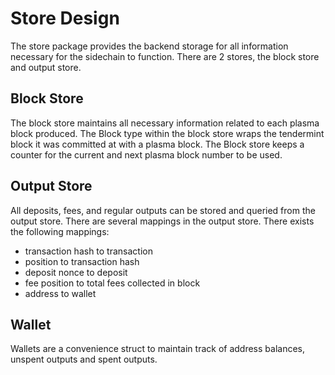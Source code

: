 # Store Design #

The store package provides the backend storage for all information necessary for the sidechain to function.
There are 2 stores, the block store and output store.

## Block Store ##
The block store maintains all necessary information related to each plasma block produced. 
The Block type within the block store wraps the tendermint block it was committed at with a plasma block. 
The Block store keeps a counter for the current and next plasma block number to be used. 

## Output Store ##
All deposits, fees, and regular outputs can be stored and queried from the output store. 
There are several mappings in the output store. 
There exists the following mappings:
- transaction hash to transaction
- position to transaction hash
- deposit nonce to deposit
- fee position to total fees collected in block
- address to wallet 

## Wallet ##
Wallets are a convenience struct to maintain track of address balances, unspent outputs and spent outputs.



